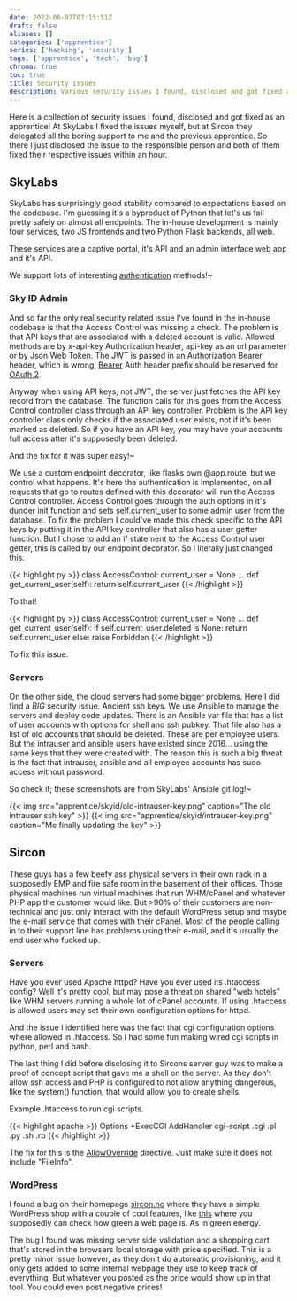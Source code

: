```yaml
---
date: 2022-06-07T07:15:51Z
draft: false
aliases: []
categories: ['apprentice']
series: ['hacking', 'security']
tags: ['apprentice', 'tech', 'bug']
chroma: true
toc: true
title: Security issues
description: Various security issues I found, disclosed and got fixed as an apprentice!
---
```


Here is a collection of security issues I found, disclosed and got fixed as an apprentice!
At SkyLabs I fixed the issues myself, but at Sircon they delegated all the boring support to me and the previous apprentice.
So there I just disclosed the issue to the responsible person and both of them fixed their respective issues within an hour.

## SkyLabs
SkyLabs has surprisingly good stability compared to expectations based on the codebase.
I'm guessing it's a byproduct of Python that let's us fail pretty safely on almost all endpoints.
The in-house development is mainly four services, two JS frontends and two Python Flask backends, all web.

These services are a captive portal, it's API and an admin interface web app and it's API.

We support lots of interesting [authentication](https://wiki.skylabs.no/partner:authentication) methods!~

### Sky ID Admin
And so far the only real security related issue I've found in the in-house codebase is that the Access Control was missing a check.
The problem is that API keys that are associated with a deleted account is valid.
Allowed methods are by x-api-key Authorization header, api-key as an url parameter or by Json Web Token.
The JWT is passed in an Authorization Bearer header, which is wrong, [Bearer](https://datatracker.ietf.org/doc/html/rfc6750) Auth header prefix should be reserved for [OAuth 2](https://datatracker.ietf.org/doc/html/rfc6749).

Anyway when using API keys, not JWT, the server just fetches the API key record from the database.
The function calls for this goes from the Access Control controller class through an API key controller.
Problem is the API key controller class only checks if the associated user exists, not if it's been marked as deleted.
So if you have an API key, you may have your accounts full access after it's supposedly been deleted.

And the fix for it was super easy!~

We use a custom endpoint decorator, like flasks own @app.route, but we control what happens.
It's here the authentication is implemented, on all requests that go to routes defined with this decorator will run the Access Control controller.
Access Control goes through the auth options in it's dunder init function and sets self.current_user to some admin user from the database.
To fix the problem I could've made this check specific to the API keys by putting it in the API key controller that also has a user getter function.
But I chose to add an if statement to the Access Control user getter, this is called by our endpoint decorator.
So I literally just changed this.

{{< highlight py >}}
class AccessControl:
  current_user = None
  ...
  def get_current_user(self):
    return self.current_user
{{< /highlight >}}

To that!

{{< highlight py >}}
class AccessControl:
  current_user = None
  ...
  def get_current_user(self):
    if self.current_user.deleted is None:
      return self.current_user
    else:
      raise Forbidden
{{< /highlight >}}

To fix this issue.

### Servers
On the other side, the cloud servers had some bigger problems.
Here I did find a *BIG* security issue. Ancient ssh keys.
We use Ansible to manage the servers and deploy code updates.
There is an Ansible var file that has a list of user accounts with options for shell and ssh pubkey.
That file also has a list of old accounts that should be deleted.
These are per employee users.
But the intrauser and ansible users have existed since 2016...
using the same keys that they were created with.
The reason this is such a big threat is the fact that intrauser, ansible and all employee accounts has sudo access without password.

So check it; these screenshots are from SkyLabs' Ansible git log!~

{{< img src="apprentice/skyid/old-intrauser-key.png" caption="The old intrauser ssh key" >}}
{{< img src="apprentice/skyid/intrauser-key.png" caption="Me finally updating the key" >}}

## Sircon
These guys has a few beefy ass physical servers in their own rack in a supposedly EMP and fire safe room in the basement of their offices.
Those physical machines run virtual machines that run WHM/cPanel and whatever PHP app the customer would like.
But >90% of their customers are non-technical and just only interact with the default WordPress setup and maybe the e-mail service that comes with their cPanel.
Most of the people calling in to their support line has problems using their e-mail, and it's usually the end user who fucked up.

### Servers
Have you ever used Apache httpd? Have you ever used its .htaccess config?
Well it's pretty cool, but may pose a threat on shared "web hotels" like WHM servers running a whole lot of cPanel accounts.
If using .htaccess is allowed users may set their own configuration options for httpd.

And the issue I identified here was the fact that cgi configuration options where allowed in .htaccess.
So I had some fun making wired cgi scripts in python, perl and bash.

The last thing I did before disclosing it to Sircons server guy was to make a proof of concept script that gave me a shell on the server.
As they don't allow ssh access and PHP is configured to not allow anything dangerous, like the system() function, that would allow you to create shells.

Example .htaccess to run cgi scripts.

{{< highlight apache >}}
Options +ExecCGI
AddHandler cgi-script .cgi .pl .py .sh .rb
{{< /highlight >}}

The fix for this is the [AllowOverride](https://httpd.apache.org/docs/current/mod/core.html#allowoverride) directive.
Just make sure it does not include "FileInfo".

### WordPress
I found a bug on their homepage [sircon.no](https://sircon.no) where they have a simple WordPress shop with a couple of cool features, like [this](https://sircon.no/sjekk-om-din-nettbutikk-nettsted-driftes-miljovennlig/) where you supposedly can check how green a web page is. As in green energy.

The bug I found was missing server side validation and a shopping cart that's stored in the browsers local storage with price specified.
This is a pretty minor issue however, as they don't do automatic provisioning, and it only gets added to some internal webpage they use to keep track of everything.
But whatever you posted as the price would show up in that tool.
You could even post negative prices!
